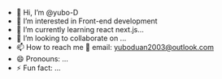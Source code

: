- 👋 Hi, I’m @yubo-D
- 👀 I’m interested in Front-end development
- 🌱 I’m currently learning react next.js...
- 💞️ I’m looking to collaborate on ...
- 📫 How to reach me 📧 email: yuboduan2003@outlook.com
- 😄 Pronouns: ...
- ⚡ Fun fact: ...

<!---
yubo-D/yubo-D is a ✨ special ✨ repository because its `README.md` (this file) appears on your GitHub profile.
You can click the Preview link to take a look at your changes.
--->
